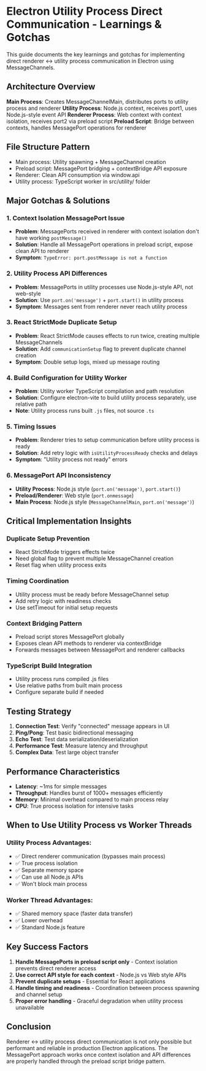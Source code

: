 # Electron Utility Process Direct Communication - Learnings & Gotchas

This guide documents the key learnings and gotchas for implementing direct renderer ↔ utility process communication in Electron using MessageChannels.

## Architecture Overview

**Main Process**: Creates MessageChannelMain, distributes ports to utility process and renderer
**Utility Process**: Node.js context, receives port1, uses Node.js-style event API
**Renderer Process**: Web context with context isolation, receives port2 via preload script
**Preload Script**: Bridge between contexts, handles MessagePort operations for renderer

## File Structure Pattern

- Main process: Utility spawning + MessageChannel creation
- Preload script: MessagePort bridging + contextBridge API exposure
- Renderer: Clean API consumption via window.api
- Utility process: TypeScript worker in src/utility/ folder

## Major Gotchas & Solutions

### 1. **Context Isolation MessagePort Issue**

- **Problem**: MessagePorts received in renderer with context isolation don't have working `postMessage()`
- **Solution**: Handle all MessagePort operations in preload script, expose clean API to renderer
- **Symptom**: `TypeError: port.postMessage is not a function`

### 2. **Utility Process API Differences**

- **Problem**: MessagePorts in utility processes use Node.js-style API, not web-style
- **Solution**: Use `port.on('message')` + `port.start()` in utility process
- **Symptom**: Messages sent from renderer never reach utility process

### 3. **React StrictMode Duplicate Setup**

- **Problem**: React StrictMode causes effects to run twice, creating multiple MessageChannels
- **Solution**: Add `communicationSetup` flag to prevent duplicate channel creation
- **Symptom**: Double setup logs, mixed up message routing

### 4. **Build Configuration for Utility Worker**

- **Problem**: Utility worker TypeScript compilation and path resolution
- **Solution**: Configure electron-vite to build utility process separately, use relative path
- **Note**: Utility process runs built `.js` files, not source `.ts`

### 5. **Timing Issues**

- **Problem**: Renderer tries to setup communication before utility process is ready
- **Solution**: Add retry logic with `isUtilityProcessReady` checks and delays
- **Symptom**: "Utility process not ready" errors

### 6. **MessagePort API Inconsistency**

- **Utility Process**: Node.js style (`port.on('message')`, `port.start()`)
- **Preload/Renderer**: Web style (`port.onmessage`)
- **Main Process**: Node.js style (`MessageChannelMain`, `port.on('message')`)

## Critical Implementation Insights

### Duplicate Setup Prevention

- React StrictMode triggers effects twice
- Need global flag to prevent multiple MessageChannel creation
- Reset flag when utility process exits

### Timing Coordination

- Utility process must be ready before MessageChannel setup
- Add retry logic with readiness checks
- Use setTimeout for initial setup requests

### Context Bridging Pattern

- Preload script stores MessagePort globally
- Exposes clean API methods to renderer via contextBridge
- Forwards messages between MessagePort and renderer callbacks

### TypeScript Build Integration

- Utility process runs compiled .js files
- Use relative paths from built main process
- Configure separate build if needed

## Testing Strategy

1. **Connection Test**: Verify "connected" message appears in UI
2. **Ping/Pong**: Test basic bidirectional messaging
3. **Echo Test**: Test data serialization/deserialization
4. **Performance Test**: Measure latency and throughput
5. **Complex Data**: Test large object transfer

## Performance Characteristics

- **Latency**: ~1ms for simple messages
- **Throughput**: Handles burst of 1000+ messages efficiently
- **Memory**: Minimal overhead compared to main process relay
- **CPU**: True process isolation for intensive tasks

## When to Use Utility Process vs Worker Threads

### Utility Process Advantages:

- ✅ Direct renderer communication (bypasses main process)
- ✅ True process isolation
- ✅ Separate memory space
- ✅ Can use all Node.js APIs
- ✅ Won't block main process

### Worker Thread Advantages:

- ✅ Shared memory space (faster data transfer)
- ✅ Lower overhead
- ✅ Standard Node.js feature

## Key Success Factors

1. **Handle MessagePorts in preload script only** - Context isolation prevents direct renderer access
2. **Use correct API style for each context** - Node.js vs Web style APIs
3. **Prevent duplicate setups** - Essential for React applications
4. **Handle timing and readiness** - Coordination between process spawning and channel setup
5. **Proper error handling** - Graceful degradation when utility process unavailable

## Conclusion

Renderer ↔ utility process direct communication is not only possible but performant and reliable in production Electron applications. The MessagePort approach works once context isolation and API differences are properly handled through the preload script bridge pattern.

